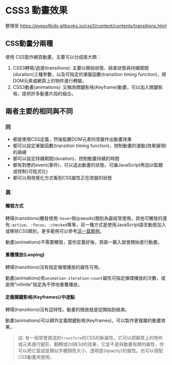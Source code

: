 # CSS3 動畫效果



整理至 https://eyesofkids.gitbooks.io/css3/content/contents/transitions.html



## CSS動畫分兩種

使用 CSS製作網頁動畫，主要可以分成兩大類：

1. CSS3轉場/過渡(transitions): 主要以開始狀態、結束狀態與持續期間(duration)三種參數，以及可指定的漸變函數(transition timing function)，將DOM元素或網頁上的物件進行轉變。
2. CSS3動畫(animations): 又稱為關鍵影格(Keyframe)動畫，可以加入關鍵影格，提供許多動畫片段的組合。

## 兩者主要的相同與不同

### 同

- 都是使用CSS定義，然後監聽DOM元素的改變作出動畫效果
- 都可以設定漸變函數(transition timing function)，控制動畫的運動(效果展現)的曲線
- 都可以設定持續期間(duration)，控制動畫持續的時間
- 都有對應的event(事件)，可以送出動畫的狀態，可讓JavaScript再加以監聽或控制(可程式化)
- 都可以用視覺化方式看到CSS屬性正在改變的狀態

### 異

#### 觸發方式

轉場(transitions)觸發使用`:hover`僞(pseudo)類別為最經常使用，其他可觸發的還有`:active`、`:focus`、`:checked`等等，另一種方式是使用JavaScript語言動態加入或移除CSS類別，更多範例可以參考[這一篇範例](https://www.impressivewebs.com/css3-transitions-without-hover/)。

動畫(animations)不需要觸發，當你定義好後，頁面一載入就會開始進行動畫。

#### 重覆播放(Looping)

轉場(transitions)沒有指定循環播放的屬性可用。

動畫(animations)有`animation-iteration-count`屬性可指定循環播放的次數，或是用"infinite"指定為不停地重覆播放。

#### 定義關鍵影格(Keyframes)/中途點

轉場(transitions)沒有這特性。動畫的撥放就是從開始到結束。

動畫(animations)可以額外定義關鍵影格(Keyframes)，可以製作更複雜的動畫效果。

> 註: 有一個常會搞混的`transform`的CSS的新屬性，它可以把網頁上的物件或元素進行變形、翻轉或2d與3d的效果，它並不是與動畫有關的屬性，你可以把它當成是類似字體顏色大小、透明度(opacity)的屬性。也可以搭配CSS動畫來使用。

